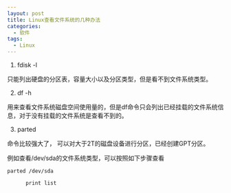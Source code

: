```yaml
---
layout: post
title: Linux查看文件系统的几种办法
categories: 
  - 软件
tags:
  - Linux
---
```



1. fdisk -l

只能列出硬盘的分区表，容量大小以及分区类型，但是看不到文件系统类型。

2. df -h

用来查看文件系统磁盘空间使用量的，但是df命令只会列出已经挂载的文件系统信息，对于没有挂载的文件系统是查看不到的。

3. parted 

命令比较强大了， 可以对大于2T的磁盘设备进行分区，已经创建GPT分区。

例如查看/dev/sda的文件系统类型，可以按照如下步骤查看
```
parted /dev/sda

      print list
```